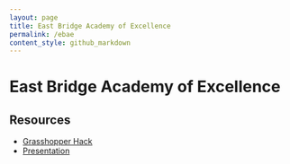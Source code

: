```yaml
---
layout: page
title: East Bridge Academy of Excellence
permalink: /ebae
content_style: github_markdown
---
```


# East Bridge Academy of Excellence

## Resources
* [Grasshopper Hack](https://hourofcode.com/grasshopperhack)
* [Presentation](https://docs.google.com/presentation/d/1QkePXUBG4-aYHJvjL-TMsN257Ph2w0cp6dm2ek-rwqA/edit?usp=sharing)
